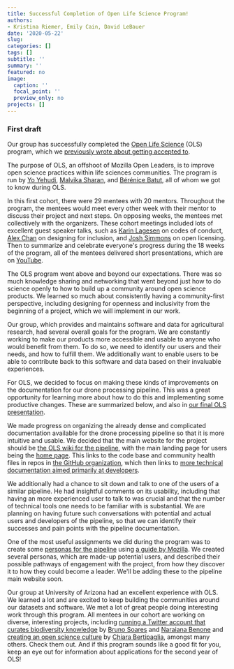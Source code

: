 ```yaml
---
title: Successful Completion of Open Life Science Program! 
authors: 
- Kristina Riemer, Emily Cain, David LeBauer
date: '2020-05-22'
slug: 
categories: []
tags: []
subtitle: ''
summary: ''
featured: no
image:
  caption: ''
  focal_point: ''
  preview_only: no
projects: []
---
```


### First draft

Our group has successfully completed the [Open Life Science](https://openlifesci.org/) (OLS) program, which we [previously wrote about getting accepted to](https://datascience.cals.arizona.edu/news/2020/01/diag-accepted-open-life-science-program).

The purpose of OLS, an offshoot of Mozilla Open Leaders, is to improve open science practices within life sciences communities. 
The program is run by [Yo Yehudi](http://yo-yehudi.com/), [Malvika Sharan](https://malvikasharan.github.io/), and [Bérénice Batut](http://bebatut.fr/), all of whom we got to know during OLS. 

In this first cohort, there were 29 mentees with 20 mentors. 
Throughout the program, the mentees would meet every other week with their mentor to discuss their project and next steps. 
On opposing weeks, the mentees met collectively with the organizers. 
These cohort meetings included lots of excellent guest speaker talks, such as [Karin Lagesen](https://folk.uio.no/karinlag/) on codes of conduct, [Alex Chan](https://alexwlchan.net/) on designing for inclusion, and [Josh Simmons](https://joshsimmons.com/) on open licensing. 
Then to summarize and celebrate everyone's progress during the 18 weeks of the program, all of the mentees delivered short presentations, which are on [YouTube](https://www.youtube.com/c/OpenLifeSci). 

The OLS program went above and beyond our expectations. 
There was so much knowledge sharing and networking that went beyond just how to do science openly to how to build up a community around open science products. 
We learned so much about consistently having a community-first perspective, including designing for openness and inclusivity from the beginning of a project, which we will implement in our work. 

Our group, which provides and maintains software and data for agricultural research, had several overall goals for the program. 
We are constantly working to make our products more accessible and usable to anyone who would benefit from them. 
To do so, we need to identify our users and their needs, and how to fulfill them. 
We additionally want to enable users to be able to contribute back to this software and data based on their invaluable experiences. 

For OLS, we decided to focus on making these kinds of improvements on the documentation for our drone processing pipeline. 
This was a great opportunity for learning more about how to do this and implementing some productive changes. 
These are summarized below, and also in [our final OLS presentation](https://github.com/az-digitalag/organization/blob/master/presentations/20200520_OLS.pdf). 

We made progress on organizing the already dense and complicated documentation available for the drone processing pipeline so that it is more intuitive and usable. 
We decided that the main website for the project should be [the OLS wiki for the pipeline](https://osf.io/xdkcy/), with the main landing page for users being the [home page](https://osf.io/xdkcy/wiki/home/). 
This links to the code base and community health files in repos in [the GitHub organization](https://github.com/agPipeline), which then links to [more technical documentation aimed primarily at developers](https://agpipeline.github.io/). 

We additionally had a chance to sit down and talk to one of the users of a similar pipeline. 
He had insightful comments on its usability, including that having an more experienced user to talk to was crucial and that the number of technical tools one needs to be familiar with is substantial. 
We are planning on having future such conversations with potential and actual users and developers of the pipeline, so that we can identify their successes and pain points with the pipeline documentation. 

One of the most useful assignments we did during the program was to create some [personas for the pipeline](https://docs.google.com/document/d/1NN3w2jWYvPaYVJ1IMONxnclYwjSmMV8eiAHkGreucOI/edit) using [a guide by Mozilla](https://mozilla.github.io/open-leadership-training-series/articles/building-communities-of-contributors/bring-on-contributors-using-personas-and-pathways/). 
We created several personas, which are made-up potential users, and described their possible pathways of engagement with the project, from how they discover it to how they could become a leader. 
We'll be adding these to the pipeline main website soon. 

Our group at University of Arizona had an excellent experience with OLS. 
We learned a lot and are excited to keep building the communities around our datasets and software. 
We met a lot of great people doing interesting work through this program. 
All mentees in our cohort are working on diverse, interesting projects, including [running a Twitter account that curates biodiversity knowledge](https://twitter.com/BiodivFoco) by [Bruno Soares](https://twitter.com/Bruno_E_Soares) and [Naraiana Benone](https://www.researchgate.net/profile/Naraiana_Benone2) and [creating an open science culture](https://chiarabertipaglia.github.io/Infusing-a-culture-of-open-science-within-the-community-of-the-Zuckerman-Institute/) by [Chiara Bertipaglia](https://www.linkedin.com/in/chiarabertipaglia/), amongst many others. 
Check them out. 
And if this program sounds like a good fit for you, keep an eye out for information about applications for the second year of OLS! 
